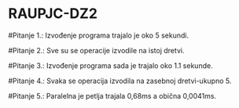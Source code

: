 # RAUPJC-DZ2

#Pitanje 1.:
Izvođenje programa trajalo je oko 5 sekundi.

#Pitanje 2.:
Sve su se operacije izvodile na istoj dretvi.

#Pitanje 3.:
Izvođenje programa sada je trajalo oko 1.1 sekunde.

#Pitanje 4.:
Svaka se operacija izvodila na zasebnoj dretvi-ukupno 5.

#Pitanje 5.:
Paralelna je petlja trajala 0,68ms a obična 0,0041ms.
